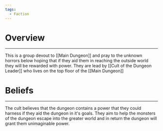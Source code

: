 ```yaml
---
tags:
  - Faction
---
```

# Overview
---
This is a group devout to [[Main Dungeon]] and pray to the unknown horrors below hoping that if they aid them in reaching the outside world they will be rewarded with power. They are lead by [[Cult of the Dungeon Leader]] who lives on the top floor of the [[Main Dungeon]] 

# Beliefs
---
The cult believes that the dungeon contains a power that they could harness if they aid the dungeon in it's goals. They aim to help the monsters of the dungeon escape into the greater world and in return the dungeon will grant them unimaginable power.